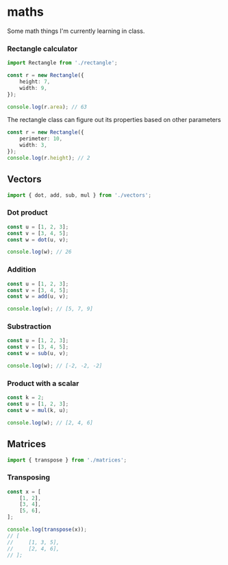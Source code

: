 # maths
Some math things I'm currently learning in class.

### Rectangle calculator
```ts
import Rectangle from './rectangle';
```

```ts
const r = new Rectangle({
    height: 7,
    width: 9,
});

console.log(r.area); // 63
```
The rectangle class can figure out its properties based on other parameters
```ts
const r = new Rectangle({
    perimeter: 10,
    width: 3,
});
console.log(r.height); // 2
```

## Vectors

```ts
import { dot, add, sub, mul } from './vectors';
```

### Dot product
```ts
const u = [1, 2, 3];
const v = [3, 4, 5];
const w = dot(u, v);

console.log(w); // 26
```

### Addition
```ts
const u = [1, 2, 3];
const v = [3, 4, 5];
const w = add(u, v);

console.log(w); // [5, 7, 9]
```

### Substraction
```ts
const u = [1, 2, 3];
const v = [3, 4, 5];
const w = sub(u, v);

console.log(w); // [-2, -2, -2]
```

### Product with a scalar
```ts
const k = 2;
const u = [1, 2, 3];
const w = mul(k, u);

console.log(w); // [2, 4, 6]
```

## Matrices
```ts
import { transpose } from './matrices';
```

### Transposing
```ts
const x = [
    [1, 2],
    [3, 4],
    [5, 6],
];

console.log(transpose(x));
// [
//     [1, 3, 5],
//     [2, 4, 6],
// ];
```
